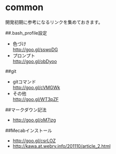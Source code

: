 common
=========
開発初期に参考になるリンクを集めておきます。

##.bash_profile設定  
* 色づけ  
http://goo.gl/sswoDG  
* プロンプト  
http://goo.gl/obDyoo  
  
##git  
* gitコマンド  
http://goo.gl/cVMGWk  
* その他  
http://goo.gl/WT3pZF  
  
##マークダウン記法  
* http://goo.gl/oM7izg  

##Mecabインストール
* http://goo.gl/csrLOZ
* http://kawa.at.webry.info/201110/article_2.html 
